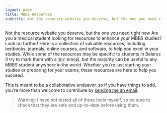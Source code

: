 ```yaml
---
layout: page
title: MBBS Resources
subtitle: Not the resource website you deserve, but the one you need right now
---
```


Not the resource website you deserve, but the one you need right now
Are you a medical student looking for resources to enhance your MBBS studies? Look no further! Here is a collection of valuable resources, including textbooks, journals, online courses, and software, to help you excel in your studies. While some of the resources may be specific to students in Belarus (I try to mark them with a 🇧🇾 emoji), but the majority can be useful to any MBBS student anywhere in the world. Whether you're just starting your studies or preparing for your exams, these resources are here to help you succeed.

This is meant to be a collaborative endeavor, so if you have things to add, you're more than welcome to contribute by <a href="mailto:arshilkhan38@gmail.com?subject=contributing to MBBS Resources">sending me an email</a>.

> Warning: I have not tested all of these tools myself, so be sure to check that they are safe and up-to-date before using them.